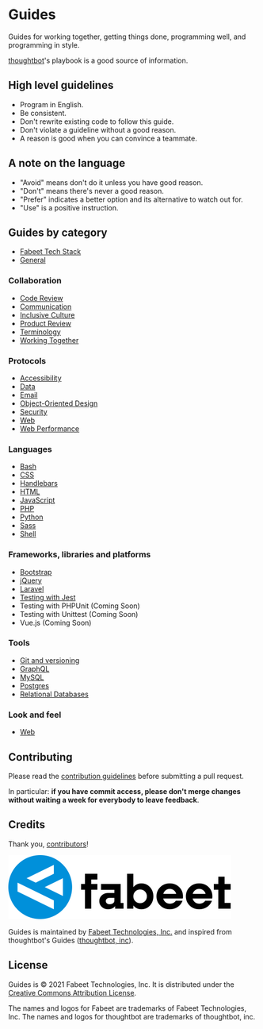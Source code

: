 # Guides

Guides for working together, getting things done, programming well, and
programming in style.

[thoughtbot](https://thoughtbot.com/playbook)'s playbook is a good source of information.

## High level guidelines

- Program in English.
- Be consistent.
- Don't rewrite existing code to follow this guide.
- Don't violate a guideline without a good reason.
- A reason is good when you can convince a teammate.

## A note on the language

- "Avoid" means don't do it unless you have good reason.
- "Don't" means there's never a good reason.
- "Prefer" indicates a better option and its alternative to watch out for.
- "Use" is a positive instruction.

## Guides by category

- [Fabeet Tech Stack](/tech-stack/)
- [General](/general/)

### Collaboration

- [Code Review](/code-review/)
- [Communication](/communication/)
- [Inclusive Culture](/inclusive-culture/)
- [Product Review](/product-review/)
- [Terminology](/terminology/)
- [Working Together](/working-together/)

### Protocols

- [Accessibility](/accessibility/)
- [Data](/data/)
- [Email](/email/)
- [Object-Oriented Design](/object-oriented-design/)
- [Security](/security/)
- [Web](/web/)
- [Web Performance](/web-performance/)

### Languages

- [Bash](/bash/)
- [CSS](/css/)
- [Handlebars](/handlebars/)
- [HTML](/html/)
- [JavaScript](/javascript/)
- [PHP](/php/)
- [Python](/python/)
- [Sass](/sass/)
- [Shell](/shell/)

### Frameworks, libraries and platforms

- [Bootstrap](/bootstrap/)
- [jQuery](/javascript/jquery/)
- [Laravel](/php/laravel/)
- [Testing with Jest](/testing-jest/)
- Testing with PHPUnit (Coming Soon)
- Testing with Unittest (Coming Soon)
- Vue.js (Coming Soon)

### Tools

- [Git and versioning](/git/)
- [GraphQL](/graphql/)
- [MySQL](/mysql/)
- [Postgres](/postgres/)
- [Relational Databases](/relational-databases/)

### Look and feel

- [Web](/look-and-feel/web/)

## Contributing

Please read the [contribution guidelines](/CONTRIBUTING.md) before submitting a
pull request.

In particular: **if you have commit access, please don't merge changes without
waiting a week for everybody to leave feedback**.

## Credits

Thank you,
[contributors](https://github.com/fabeet/guides/graphs/contributors)!

![Fabeet](fabeet.svg)

Guides is maintained by [Fabeet Technologies, Inc.](https://fabeet.com) and inspired from thoughtbot's Guides ([thoughtbot, inc](https://thoughtbot.com)).

## License

Guides is © 2021 Fabeet Technologies, Inc. It is distributed under the [Creative Commons
Attribution License](http://creativecommons.org/licenses/by/3.0/).

The names and logos for Fabeet are trademarks of Fabeet Technologies, Inc.
The names and logos for thoughtbot are trademarks of thoughtbot, inc.
